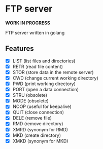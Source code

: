 # FTP server

**WORK IN PROGRESS**

FTP server written in golang

## Features

- [x] LIST (list files and directories)
- [x] RETR (read file content)
- [x] STOR (store data in the remote server)
- [x] CWD (change current working directory)
- [x] PWD (print working directory)
- [x] PORT (open a data connection)
- [x] STRU (obsolete)
- [x] MODE (obsolete)
- [x] NOOP (useful for keepalive)
- [x] QUIT (close connection)
- [x] DELE (remove file)
- [x] RMD (remove directory)
- [x] XMRD (synonym for RMD)
- [x] MKD (create directory)
- [x] XMKD (synonym for MKD)